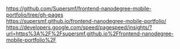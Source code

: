 https://github.com/Supersmf/frontend-nanodegree-mobile-portfolio/tree/gh-pages<br/>
https://supersmf.github.io/frontend-nanodegree-mobile-portfolio/<br/>
https://developers.google.com/speed/pagespeed/insights/?url=https%3A%2F%2Fsupersmf.github.io%2Ffrontend-nanodegree-mobile-portfolio%2F
